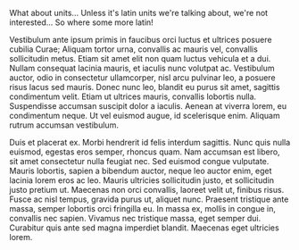 What about units... Unless it's latin units we're talking about, we're not interested... So where some more latin!

Vestibulum ante ipsum primis in faucibus orci luctus et ultrices posuere cubilia Curae; Aliquam tortor urna, convallis ac mauris vel, convallis sollicitudin metus. Etiam sit amet elit non quam luctus vehicula et a dui. Nullam consequat lacinia mauris, et iaculis nunc volutpat ac. Vestibulum auctor, odio in consectetur ullamcorper, nisl arcu pulvinar leo, a posuere risus lacus sed mauris. Donec nunc leo, blandit eu purus sit amet, sagittis condimentum velit. Etiam ut ultrices mauris, convallis lobortis nulla. Suspendisse accumsan suscipit dolor a iaculis. Aenean at viverra lorem, eu condimentum neque. Ut vel euismod augue, id scelerisque enim. Aliquam rutrum accumsan vestibulum.

Duis et placerat ex. Morbi hendrerit id felis interdum sagittis. Nunc quis nulla euismod, egestas eros semper, rhoncus quam. Nam accumsan est libero, sit amet consectetur nulla feugiat nec. Sed euismod congue vulputate. Mauris lobortis, sapien a bibendum auctor, neque leo auctor enim, eget lacinia lorem eros ac leo. Mauris ultricies sollicitudin justo, et sollicitudin justo pretium ut. Maecenas non orci convallis, laoreet velit ut, finibus risus. Fusce ac nisl tempus, gravida purus ut, aliquet nunc. Praesent tristique ante massa, semper lobortis orci fringilla eu. In massa ex, mollis in congue in, convallis nec sapien. Vivamus nec tristique massa, eget semper dui. Curabitur quis ante sed magna imperdiet blandit. Maecenas eget ultricies lorem.
